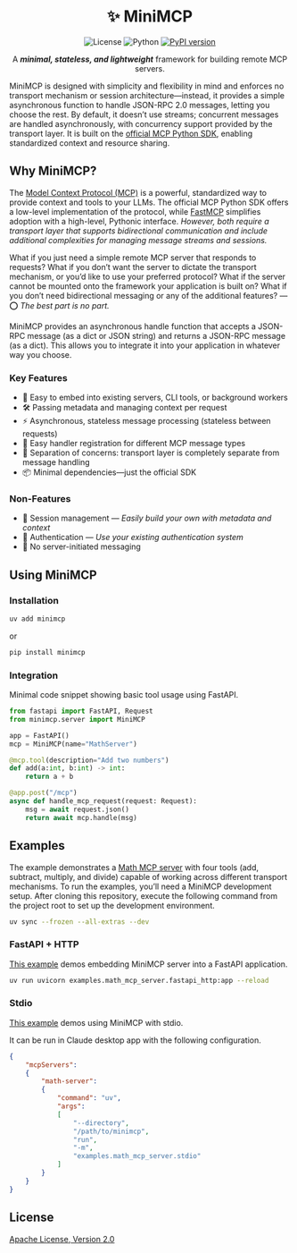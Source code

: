<div align="center">

<!-- omit in toc -->
# ✨ MiniMCP

![License](https://img.shields.io/badge/License-Apache%202.0-blue.svg)
![Python](https://img.shields.io/badge/python-3.10%2B-blue)
[![PyPI version](https://img.shields.io/pypi/v/minimcp.svg)](https://pypi.org/project/minimcp/)

A _**minimal, stateless, and lightweight**_ framework for building remote MCP servers.
</div>

MiniMCP is designed with simplicity and flexibility in mind and enforces no transport mechanism or session architecture—instead, it provides a simple asynchronous function to handle JSON-RPC 2.0 messages, letting you choose the rest. By default, it doesn’t use streams; concurrent messages are handled asynchronously, with concurrency support provided by the transport layer. It is built on the [official MCP Python SDK](https://github.com/modelcontextprotocol/python-sdk), enabling standardized context and resource sharing.

## Why MiniMCP?

The [Model Context Protocol (MCP)](https://modelcontextprotocol.io) is a powerful, standardized way to provide context and tools to your LLMs. The official MCP Python SDK offers a low-level implementation of the protocol, while [FastMCP](https://github.com/jlowin/fastmcp) simplifies adoption with a high-level, Pythonic interface. _However, both require a transport layer that supports bidirectional communication and include additional complexities for managing message streams and sessions._

What if you just need a simple remote MCP server that responds to requests? What if you don’t want the server to dictate the transport mechanism, or you’d like to use your preferred protocol? What if the server cannot be mounted onto the framework your application is built on? What if you don’t need bidirectional messaging or any of the additional features? — ⭕ _The best part is no part._

MiniMCP provides an asynchronous handle function that accepts a JSON-RPC message (as a dict or JSON string) and returns a JSON-RPC message (as a dict). This allows you to integrate it into your application in whatever way you choose.

### Key Features

- 🔗 Easy to embed into existing servers, CLI tools, or background workers
- 🛠 Passing metadata and managing context per request
- ⚡ Asynchronous, stateless message processing (stateless between requests)
- 📝 Easy handler registration for different MCP message types
- 🧩 Separation of concerns: transport layer is completely separate from message handling
- 📦 Minimal dependencies—just the official SDK

### Non-Features

- 🚫 Session management — _Easily build your own with metadata and context_
- 🚫 Authentication — _Use your existing authentication system_
- 🚫 No server-initiated messaging

## Using MiniMCP

### Installation

```bash
uv add minimcp
```

or

```bash
pip install minimcp
```

### Integration

Minimal code snippet showing basic tool usage using FastAPI.

```python
from fastapi import FastAPI, Request
from minimcp.server import MiniMCP

app = FastAPI()
mcp = MiniMCP(name="MathServer")

@mcp.tool(description="Add two numbers")
def add(a:int, b:int) -> int:
    return a + b

@app.post("/mcp")
async def handle_mcp_request(request: Request):
    msg = await request.json()
    return await mcp.handle(msg)
```

## Examples

The example demonstrates a [Math MCP server](https://github.com/sreenaths/minimcp/blob/main/examples/math_mcp_server/math_mcp.py) with four tools (add, subtract, multiply, and divide) capable of working across different transport mechanisms. To run the examples, you’ll need a MiniMCP development setup. After cloning this repository, execute the following command from the project root to set up the development environment.

```bash
uv sync --frozen --all-extras --dev
```

### FastAPI + HTTP

[This example](https://github.com/sreenaths/minimcp/blob/main/examples/math_mcp_server/fastapi_http.py) demos embedding MiniMCP server into a FastAPI application.

```bash
uv run uvicorn examples.math_mcp_server.fastapi_http:app --reload
```

### Stdio

[This example](https://github.com/sreenaths/minimcp/blob/main/examples/math_mcp_server/stdio.py) demos using MiniMCP with stdio.

It can be run in Claude desktop app with the following configuration.

```json
{
    "mcpServers":
    {
        "math-server":
        {
            "command": "uv",
            "args":
            [
                "--directory",
                "/path/to/minimcp",
                "run",
                "-m",
                "examples.math_mcp_server.stdio"
            ]
        }
    }
}
```

## License

[Apache License, Version 2.0](https://github.com/sreenaths/minimcp/blob/main/LICENSE)
